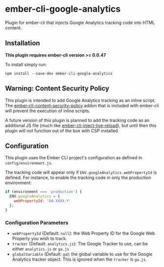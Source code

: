 # ember-cli-google-analytics

Plugin for ember-cli that injects Google Analytics tracking code into HTML content.

## Installation

**This plugin requires ember-cli version >= 0.0.47**

To install simply run:

```
npm install --save-dev ember-cli-google-analytics
```

## Warning: Content Security Policy

This plugin is intended to add Google Analytics tracking as an inline script. The [ember-cli-content-security-policy](https://github.com/rwjblue/ember-cli-content-security-policy) addon that is included with ember-cli will prevent the execution of inline scripts.

A future version of this plugin is planned to add the tracking code as an additional JS file (much like [ember-cli-inject-live-reload](https://github.com/rwjblue/ember-cli-inject-live-reload)), but until then this plugin will not function out of the box with CSP installed.

## Configuration

This plugin uses the Ember CLI project's configuration as defined in `config/environment.js`.

The tracking code will appear only if `ENV.googleAnalytics.webPropertyId` is defined. For instance, to enable the tracking code in only the production environment:

```javascript
if (environment === 'production') {
  ENV.googleAnalytics = {
    webPropertyId: 'UA-XXXX-Y'
  };
}
```

### Configuration Parameters

* `webPropertyId` (Default: `null`): the Web Property ID for the Google Web Property you wish to track.
* `tracker` (Default: `analytics.js`): The Google Tracker to use, can be either `analytics.js` or `ga.js`
* `globalVariable` (Default: `ga`): the global variable to use for the Google Analytics tracker object. This is ignored when the `tracker` is `ga.js`.
